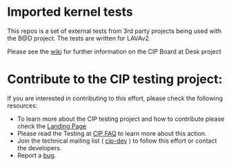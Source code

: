 # Imported kernel tests 

This repos is a set of external tests from 3rd party projects being used with the B@D project.
The tests are written for LAVAv2.

Please see the [wiki](https://wiki.linuxfoundation.org/civilinfrastructureplatform/ciptestingboardatdesksingledevfeaturepage) for further information on the CIP Board at Desk project


# Contribute to the CIP testing project: #

If you are interested in contributing to this effort, please check the following resources:
* To learn more about the CIP testing project and how to contribute please check the [Landing Page](https://wiki.linuxfoundation.org/civilinfrastructureplatform/ciptesting)
* Please read the Testing at [CIP FAQ](https://wiki.linuxfoundation.org/civilinfrastructureplatform/ciptestingfaq) to learn more about this action.
* Join the technical mailing list ( [cip-dev](https://lists.cip-project.org/mailman/listinfo/cip-dev) ) to follow this effort or contact the developers.
* Report a [bug](https://gitlab.com/cip-project/cip-testing/testing/boards). 

